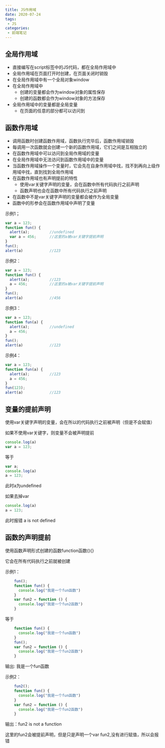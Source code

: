 ```yaml
---
title: JS作用域
date: 2020-07-24
tags:
 - JS
categories:
 - 前端笔记
---
```


## 全局作用域
* 直接编写在script标签中的JS代码，都在全局作用域中
* 全局作用域在页面打开时创建，在页面关闭时销毁
* 在全局作用域中有一个全局对象window
* 在全局作用域中
  * 创建的变量都会作为window对象的属性保存
  * 创建的函数都会作为window对象的方法保存
* 全局作用域中的变量都是全局变量
  * 在页面的任意的部分都可以访问到

## 函数作用域
* 调用函数时创建函数作用域，函数执行完毕后，函数作用域销毁
* 每调用一次函数就会创建一个新的函数作用域，它们之间是互相独立的
* 在函数作用域中可以访问到全局作用域的变量
* 在全局作用域中无法访问到函数作用域中的变量
* 当函数作用域操作一个变量时，它会先在自身作用域中找，找不到再向上级作用域中找，直到找到全局作用域
* 在函数作用域也有声明提前的特性
  * 使用var关键字声明的变量，会在函数中所有代码执行之前声明
  * 函数声明也会在函数中所有代码执行之前声明
* 在函数中不是var关键字声明的变量都会被作为全局变量
* 函数中的形参会在函数作用域中声明了变量

示例1；
```js
var a = 123;
function fun() {
  alert(a);         //undefined
  var a = 456;      //这里的a被var关键字提前声明
}
fun();
alert(a)            //123
```
示例2：
```js
var a = 123;
function fun() {
  alert(a);         //123
  a = 456;          //这里的a被var关键字提前声明
}
fun();
alert(a)            //456
```
示例3：
```js
var a = 123;
function fun(a) {
  alert(a);         //undefined
  a = 456;          
}
fun();
alert(a)            //123
```
示例4：
```js
var a = 123;
function fun(a) {
  alert(a);         //123
  a = 456;          
}
fun(123);
alert(a)            //123
```



## 变量的提前声明
使用var关键字声明的变量，会在所以的代码执行之前被声明（但是不会赋值）

如果不使用var关键字，则变量不会被声明提前
```js
console.log(a)
var a = 123;
```
等于
```js
var a;
console.log(a)
a = 123;
```
此时a为undefined

如果去掉var
```js
console.log(a)
a = 123;
```
此时报错  a is not defined

## 函数的声明提前
使用函数声明形式创建的函数function函数(){}

它会在所有代码执行之前就被创建

示例1：
```js
    fun();
    function fun() {
      console.log("我是一个fun函数")
    }
    var fun2 = function () {
      console.log("我是一个fun2函数")
    }
```
等于
```js
    function fun() {
      console.log("我是一个fun函数")
    }
    fun();
    var fun2 = function () {
      console.log("我是一个fun2函数")
    }
```
输出: 我是一个fun函数

示例2：
```js
    fun2();
    function fun() {
      console.log("我是一个fun函数")
    }
    var fun2 = function () {
      console.log("我是一个fun2函数")
    }
```
输出：fun2 is not a function

这里的fun2会被提前声明，但是只是声明一个var fun2,没有进行赋值，所以会报错
